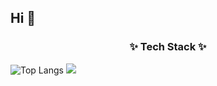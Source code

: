 ## Hi 👋

<h3 align="center">✨ Tech Stack ✨</h3>


![Top Langs](https://github-readme-stats.vercel.app/api/top-langs/?username=jjjabcd&layout=compact)
<span>
  <a href="https://www.instagram.com/6unoyunr/">
    <img src="https://img.shields.io/badge/PyTorch-#EE4C2C?style=plastic&logo=PyTorch&logoColor=white"/>
  </a>
</span>
